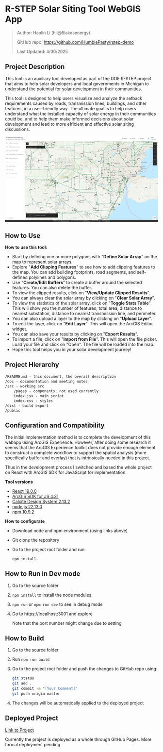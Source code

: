 # R-STEP Solar Siting Tool WebGIS App

> Author: Haolin Li (hli@5lakesenergy)
>
> GitHub repo: https://github.com/HumblePasty/rstep-demo
>
> Last Updated: 4/30/2025



## Project Description

This tool is an auxiliary tool developed as part of the DOE R-STEP project that aims to help solar developers and local governments in Michigan to understand the potential for solar development in their communities.

This tool is designed to help users visualize and analyze the setback requirements caused by roads, transmission lines, buildings, and other features, in a user-friendly way. The ultimate goal is to help users understand what the installed capacity of solar energy in their communities could be, and to help them make informed decisions about solar development and lead to more efficient and effective solar siting discussions.

![image-20250430135856411](./README.assets/image-20250430135856411.png)



## How to Use

**How to use this tool:**

- Start by defining one or more polygons with "**Define Solar Array**" on the map to represent solar arrays.
- Explore "**Add Clipping Features**" to see how to add clipping features to the map. You can add building footprints, road segments, and self-defined polylines and polygons.
- Use "**Create/Edit Buffers**" to create a buffer around the selected features. You can also delete the buffer.
- To view the clipped results, click on "**View/Update Clipped Results**".
- You can always clear the solar array by clicking on "**Clear Solar Array**".
- To view the statistics of the solar array, click on "**Toggle Stats Table**". This will show you the number of features, total area, distance to nearest substation, distance to nearest transmission line, and perimeter.
- You can also upload a layer to the map by clicking on "**Upload Layer**".
- To edit the layer, click on "**Edit Layer**". This will open the ArcGIS Editor widget.
- You can also save your results by clicking on "**Export Results**".
- To import a file, click on "**Import from File**". This will open the file picker. Load your file and click on "Open". The file will be loaded into the map.
- Hope this tool helps you in your solar development journey!



## Project Hierarchy

```
/README.md - this document, the overall description
/doc - documentation and meeting notes
/src - working src
	/pages - components, not used currently
	index.jsx - main script
	index.css - styles
/dist - build export
/public
```



## Configuration and Compatibility

The initial implementation method is to complete the development of this webapp using ArcGIS Experience. However, after doing some research it seems that the ArcGIS Experience toolkit does not provide enough element to construct a complete workflow to support the spatial analysis (more specifically buffer and overlay) that is intrinsically needed in this project.

Thus in the development process I switched and based the whole project on React with ArcGIS SDK for JavaScript for implementation.

**Tool versions**

- [React 19.0.0](https://react.dev/)
- [ArcGIS SDK for JS 4.31](https://developers.arcgis.com/javascript/latest/)
- [Calcite Design System 2.13.2](https://developers.arcgis.com/calcite-design-system/)
- [node.js 22.13.0](https://nodejs.org/en)
- [npm 10.9.2](https://www.npmjs.com/)

**How to configurate**

- Download node and npm environment (using links above)

- Git clone the repository

- Go to the project root folder and run:

  ```
  npm install
  ```



## How to Run in Dev mode

1. Go to the source folder

2. `npm install` to install the node modules

3. `npm run` or `npm run dev` to see in debug mode

4. Go to https://localhost:3001 and explore

   Note that the port number might change due to setting



## How to Build

1. Go to the source folder

2. Run `npm run build`

3. Go to the project root folder and push the changes to GitHub repo using:

   ```bash
   git status
   git add .
   git commit -m "[Your Comment]"
   git push origin master
   ```

4. The changes will be automatically applied to the deployed project



## Deployed Project

[Link to Project](https://humblepasty.github.io/rstep-demo/dist)

Currently the project is deployed as a whole through GitHub Pages. More formal deployment pending.